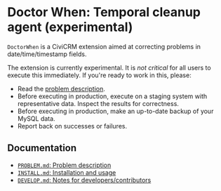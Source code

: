 # Doctor When: Temporal cleanup agent (experimental)

`DoctorWhen` is a CiviCRM extension aimed at correcting problems in date/time/timestamp fields.

The extension is currently experimental. It is *not critical* for all users to execute this immediately. If you're ready to work in this, please:

 * Read the [problem description](/doc/PROBLEM.md).
 * Before executing in production, execute on a staging system with representative data. Inspect the results for correctness.
 * Before executing in production, make an up-to-date backup of your MySQL data.
 * Report back on successes or failures.

## Documentation

 * [`PROBLEM.md`: Problem description](/doc/PROBLEM.md)
 * [`INSTALL.md`: Installation and usage](/doc/INSTALL.md)
 * [`DEVELOP.md`: Notes for developers/contributors](/doc/DEVELOP.md)
